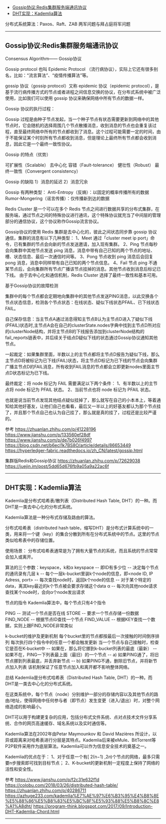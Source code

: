 - [Gossip协议:Redis集群服务端通讯协议](#Gossip协议:Redis集群服务端通讯协议)
- [DHT实现：Kademlia算法](#DHT实现：Kademlia算法)


分布式系统算法：Paxos、Raft、ZAB
两军问题与拜占庭将军问题



---------------------------------------------------------------------------------------------------------------------
## Gossip协议:Redis集群服务端通讯协议

Consensus Algorithm—— Gossip协议

Gossip protocol 也叫 Epidemic Protocol （流行病协议），实际上它还有很多别名，比如：“流言算法”、“疫情传播算法”等。

gossip 协议（gossip protocol）又称 epidemic 协议（epidemic protocol），是基于流行病传播方式的节点或者进程之间信息交换的协议，在分布式系统中被广泛使用，比如我们可以使用 gossip 协议来确保网络中所有节点的数据一样。



Gossip 协议的执行过程：

Gossip 过程是由种子节点发起，当一个种子节点有状态需要更新到网络中的其他节点时，它会随机的选择周围几个节点散播消息，收到消息的节点也会重复该过程，直至最终网络中所有的节点都收到了消息。这个过程可能需要一定的时间，由于不能保证某个时刻所有节点都收到消息，但是理论上最终所有节点都会收到消息，因此它是一个最终一致性协议。



Gossip 的特点（优势）

可扩展性（Scalable）
去中心化
容错（Fault-tolerance）
健壮性（Robust）
最终一致性（Convergent consistency）



Gossip 的缺陷
1）消息的延迟
2）消息冗余



Gossip 有两种类型：
Anti-Entropy（反熵）：以固定的概率传播所有的数据
Rumor-Mongering（谣言传播）：仅传播新到达的数据





Redis Cluster 是一个可以在多个 Redis 节点之间进行数据共享的分布式集群，在服务端，通过节点之间的特殊协议进行通讯，这个特殊协议就充当了中间层的管理部分的通信协议，这个协议称作Gossip流言协议。

Gossip协议的使用
Redis 集群是去中心化的，彼此之间状态同步靠 gossip 协议通信，集群的消息有以下几种类型：
1、Meet 通过「cluster meet ip port」命令，已有集群的节点会向新的节点发送邀请，加入现有集群。
2、Ping 节点每秒会向集群中其他节点发送 ping 消息，消息中带有自己已知的两个节点的地址、槽、状态信息、最后一次通信时间等。
3、Pong 节点收到 ping 消息后会回复 pong 消息，消息中同样带有自己已知的两个节点信息。
4、Fail 节点 ping 不通某节点后，会向集群所有节点广播该节点挂掉的消息。其他节点收到消息后标记已下线。
由于去中心化和通信机制，Redis Cluster 选择了最终一致性和基本可用。



基于Gossip协议的故障检测

集群中的每个节点都会定期地向集群中的其他节点发送PING消息，以此交换各个节点状态信息，检测各个节点状态：在线状态、疑似下线状态PFAIL、已下线状态FAIL。

自己保存信息：当主节点A通过消息得知主节点B认为主节点D进入了疑似下线(PFAIL)状态时,主节点A会在自己的clusterState.nodes字典中找到主节点D所对应的clusterNode结构，并将主节点B的下线报告添加到clusterNode结构的fail_reports链表中，并后续关于结点D疑似下线的状态通过Gossip协议通知其他节点。

一起裁定：如果集群里面，半数以上的主节点都将主节点D报告为疑似下线，那么主节点D将被标记为已下线(FAIL)状态，将主节点D标记为已下线的节点会向集群广播主节点D的FAIL消息，所有收到FAIL消息的节点都会立即更新nodes里面主节点D状态标记为已下线。

最终裁定：将 node 标记为 FAIL 需要满足以下两个条件：
1、有半数以上的主节点将 node 标记为 PFAIL 状态。
2、当前节点也将 node 标记为 PFAIL 状态。

也就是说当前节点发现其他结点疑似挂掉了，那么就写在自己的小本本上，等着通知给其他好基友，让他们自己也看看，最后又一半以上的好基友都认为那个节点挂了，并且那个节点自己也认为自己挂了，那么就是真的挂了，过程还是比较严谨的。



参考
https://zhuanlan.zhihu.com/p/41228196
https://www.jianshu.com/p/133560ef28df
https://www.jianshu.com/p/de7b026f4997
https://blog.csdn.net/b6ecl1k7BS8O/article/details/86653449
https://hyperledger-fabric.readthedocs.io/zh_CN/latest/gossip.html


集群版Redis和Gossip协议
https://zhuanlan.zhihu.com/p/72629038
https://juejin.im/post/5dd65d676fb9a05a9a22ac6f


---------------------------------------------------------------------------------------------------------------------
## DHT实现：Kademlia算法

Kademlia是分布式哈希表/散列表（Distributed Hash Table, DHT）的一种。而DHT是一类去中心化的分布式系统。

Kademlia算法是一种分布式存储及路由的算法。

分布式哈希表（distributed hash table，缩写DHT）是分布式计算系统中的一类，用来将一个键（key）的集合分散到所有在分布式系统中的节点。这里的节点类似哈希表中的存储位置。


使用场景：
分布式哈希表通常是为了拥有大量节点的系统，而且系统的节点常常会加入或离开。






算法的三个参数：keyspace，k和α
keyspace
-- 即ID有多少位
-- 决定每个节点的通讯录有几层
k
-- 每个一层k-bucket里装k个node的信息，即<node ID, IP Adress, port>
-- 每次查找node时，返回k个node的信息
-- 对于某个特定的data，离其key最近的k个节点被会要求存储这个data
α
-- 每次向其他node请求查找某个node时，会向α个node发出请求



节点的指令
Kademlia算法中，每个节点只有4个指令

PING
-- 测试一个节点是否在线
STORE
-- 要求一个节点存储一份数据
FIND_NODE
-- 根据节点ID查找一个节点
FIND_VALUE
-- 根据KEY查找一个数据，实则上跟FIND_NODE非常类似



k-bucket的维护及更新机制
每个bucket里的节点都按最后一次接触的时间倒序排列
每次执行四个指令中的任意一个都会触发更新
当一个节点与自己接触时，检查它是否在K-bucket中
-- 如果在，那么将它挪到k-bucket列表的最底（最新）
-- 如果不在，PING一下列表最上面（最旧）的一个节点
-- a) 如果PING通了，将旧节点挪到列表最底，并丢弃新节点
-- b) 如果PING不通，删除旧节点，并将新节点加入列表
该机制保证了任意节点加入和离开都不影响整体网络。




总结
Kademlia是分布式哈希表（Distributed Hash Table, DHT）的一种。而DHT是一类去中心化的分布式系统。

在这类系统中，每个节点（node）分别维护一部分的存储内容以及其他节点的路由/地址，使得网络中任何参与者（即节点）发生变更（进入/退出）时，对整个网络造成的影响最小。

DHT可以用于构建更复杂的应用，包括分布式文件系统、点对点技术文件分享系统、合作的网页高速缓存、域名系统以及实时通信等。

Kademlia算法在2002年由Petar Maymounkov 和 David Mazières 所设计，以异或距离来对哈希表进行分层是其特点。Kademlia后来被eMule、BitTorrent等P2P软件采用作为底层算法。Kademlia可以作为信息安全技术的奠基之一。

Kademlia的优点在于：
1、对于任意一个有[ 2(n−1) ,2𝑛)个节点的网络，最多只需要n步搜索即可找到目标节点；
2、K-bucket的更新机制一定程度上保持了网络的活性和安全性。







参考
https://www.jianshu.com/p/f2c31e632f1d
https://colobu.com/2018/03/26/distributed-hash-table/
https://zhuanlan.zhihu.com/p/40286711
https://azhuge233.com/kademlia%E7%AE%97%E6%B3%95%E4%B8%8E%E5%88%86%E5%B8%83%E5%BC%8F%E5%93%88%E5%B8%8C%E8%A1%A8dht/
https://program-think.blogspot.com/2017/09/Introduction-DHT-Kademlia-Chord.html


---------------------------------------------------------------------------------------------------------------------








